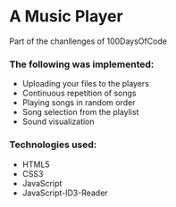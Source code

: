 <h1>A Music Player</h1>
<p>Part of the chanllenges of 100DaysOfCode</p>

<h3>The following was implemented:</h3>
<ul>
<li>Uploading your files to the players</li>
<li>Continuous repetition of songs</li>
<li>Playing songs in random order</li>
<li>Song selection from the playlist</li>
<li>Sound visualization</li>
</ul>

<h3>Technologies used:</h3>
<ul>
<li>HTML5</li>
<li>CSS3</li>
<li>JavaScript</li>
<li>JavaScript-ID3-Reader</li>
</ul>

